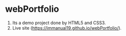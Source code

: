 # webPortfolio

1. Its a demo project done by HTML5 and CSS3.
2. Live site (https://immanual19.github.io/webPortfolio/).
